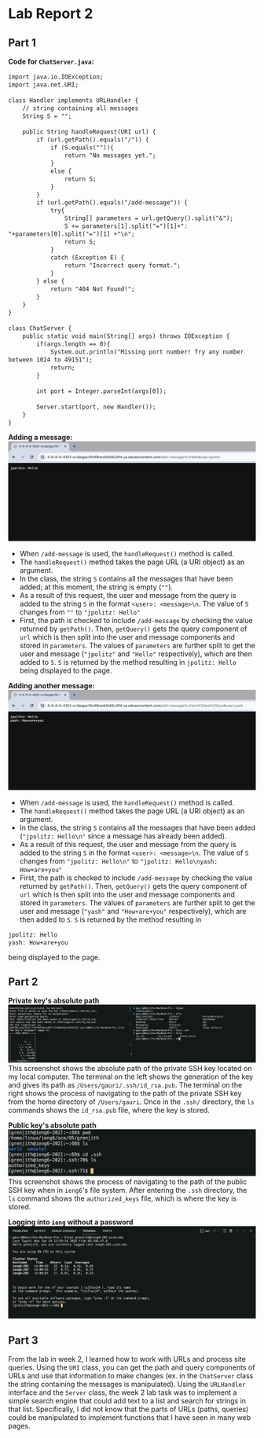 # Lab Report 2

## Part 1

**Code for `ChatServer.java`:**
```
import java.io.IOException;
import java.net.URI;

class Handler implements URLHandler {
    // string containing all messages
    String S = "";

    public String handleRequest(URI url) {
        if (url.getPath().equals("/")) {
            if (S.equals("")){
                return "No messages yet.";
            }
            else {
                return S;
            }
        }
        if (url.getPath().equals("/add-message")) {
            try{
                String[] parameters = url.getQuery().split("&");
                S += parameters[1].split("=")[1]+": "+parameters[0].split("=")[1] +"\n";
                return S;
            }
            catch (Exception E) {
                return "Incorrect query format.";
            }            
        } else {
            return "404 Not Found!";
        }
    }
}

class ChatServer {
    public static void main(String[] args) throws IOException {
        if(args.length == 0){
            System.out.println("Missing port number! Try any number between 1024 to 49151");
            return;
        }

        int port = Integer.parseInt(args[0]);

        Server.start(port, new Handler());
    }
}
```

**Adding a message:** 
![](/labreport2_screenshots/addmessage1.png)
- When `/add-message` is used, the `handleRequest()` method is called. 
- The `handleRequest()` method takes the page URL (a URI object) as an argument. 
- In the class, the string `S` contains all the messages that have been added; at this moment, the string is empty (`""`). 
- As a result of this request, the user and message from the query is added to the string `S` in the format `<user>: <message>\n`. The value of `S` changes from `""` to `"jpolitz: Hello"`
- First, the path is checked to include `/add-message` by checking the value returned by `getPath()`. Then, `getQuery()` gets the query component of `url` which is then split into the user and message components and stored in `parameters`. The values of `parameters` are further split to get the user and message (`"jpolitz"` and `"Hello"` respectively), which are then added to `S`. `S` is returned by the method resulting in `jpolitz: Hello` being displayed to the page. 

**Adding another message:**
![](/labreport2_screenshots/addmessage2.png)
- When `/add-message` is used, the `handleRequest()` method is called. 
- The `handleRequest()` method takes the page URL (a URI object) as an argument. 
- In the class, the string `S` contains all the messages that have been added (`"jpolitz: Hello\n"` since a message has already been added). 
- As a result of this request, the user and message from the query is added to the string `S` in the format `<user>: <message>\n`. The value of `S` changes from `"jpolitz: Hello\n"` to `"jpolitz: Hello\nyash: How+are+you"`
- First, the path is checked to include `/add-message` by checking the value returned by `getPath()`. Then, `getQuery()` gets the query component of `url` which is then split into the user and message components and stored in `parameters`. The values of `parameters` are further split to get the user and message (`"yash"` and `"How+are+you"` respectively), which are then added to `S`. `S` is returned by the method resulting in 
```
jpolitz: Hello
yash: How+are+you
``` 
being displayed to the page. 

## Part 2

**Private key's absolute path**
![](/labreport2_screenshots/privatekeypath.png)
This screenshot shows the absolute path of the private SSH key located on my local computer. The terminal on the left shows the generation of the key and gives its path as `/Users/gauri/.ssh/id_rsa.pub`. The terminal on the right shows the process of navigating to the path of the private SSH key from the home directory of `/Users/gauri`. Once in the `.ssh/` directory, the `ls` commands shows the `id_rsa.pub` file, where the key is stored. 

**Public key's absolute path**
![](/labreport2_screenshots/publickeypath.png)
This screenshot shows the process of navigating to the path of the public SSH key when in `ieng6`'s file system. After entering the `.ssh` directory, the `ls` command shows the `authorized_keys` file, which is where the key is stored. 

**Logging into `ieng` without a password**
![](/labreport2_screenshots/sshnopassword.png)

## Part 3

From the lab in week 2, I learned how to work with URLs and process site queries. Using the `URI` class, you can get the path and query components of URLs and use that information to make changes (ex. in the `ChatServer` class the string containing the messages is manipulated). Using the `URLHandler` interface and the `Server` class, the week 2 lab task was to implement a simple search engine that could add text to a list and search for strings in that list. Specifically, I did not know that the parts of URLs (paths, queries) could be manipulated to implement functions that I have seen in many web pages. 
